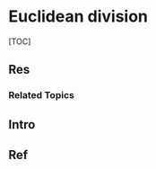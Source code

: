 # Euclidean division

[TOC]



## Res
### Related Topics



## Intro



## Ref
[扩展欧几里得算法]: https://blog.csdn.net/u014634338/article/details/40210435
[扩展欧几里得算法 & 欧拉定理 求乘法逆元（无代码，仅示例计算方法）]: https://blog.csdn.net/Drifter_Galaxy/article/details/107593707

